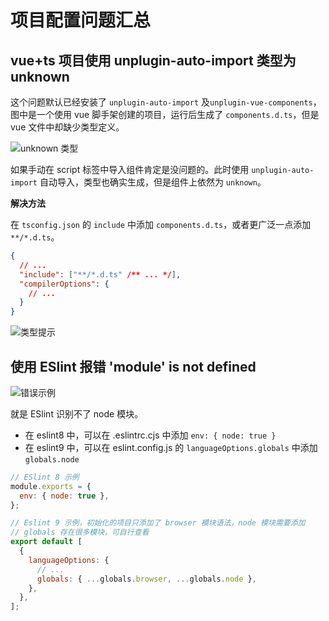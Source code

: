 # 项目配置问题汇总

## vue+ts 项目使用 unplugin-auto-import 类型为 unknown

这个问题默认已经安装了 `unplugin-auto-import` 及`unplugin-vue-components`，图中是一个使用 vue 脚手架创建的项目，运行后生成了 `components.d.ts`，但是 vue 文件中却缺少类型定义。

![unknown 类型](https://static.jsonq.top/2024/10/23/223258547_image.png)

如果手动在 script 标签中导入组件肯定是没问题的。此时使用 `unplugin-auto-import` 自动导入，类型也确实生成，但是组件上依然为 `unknown`。

**解决方法**

在 `tsconfig.json` 的 `include` 中添加 `components.d.ts`，或者更广泛一点添加 `**/*.d.ts`。

```json
{
  // ...
  "include": ["**/*.d.ts" /** ... */],
  "compilerOptions": {
    // ...
  }
}
```

![类型提示](https://static.jsonq.top/2024/10/23/224645824_image.png)

## 使用 ESlint 报错 'module' is not defined

![错误示例](https://static.jsonq.top/2024/10/23/224935876_image.png)

就是 ESlint 识别不了 node 模块。

- 在 eslint8 中，可以在 .eslintrc.cjs 中添加 `env: { node: true }`
- 在 eslint9 中，可以在 eslint.config.js 的 `languageOptions.globals` 中添加 `globals.node`

```js
// ESlint 8 示例
module.exports = {
  env: { node: true },
};

// Eslint 9 示例，初始化的项目只添加了 browser 模块语法，node 模块需要添加
// globals 存在很多模块，可自行查看
export default [
  {
    languageOptions: {
      // ...
      globals: { ...globals.browser, ...globals.node },
    },
  },
];
```

